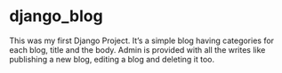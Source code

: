 # django_blog
This was my first Django Project.
It’s a simple blog having categories for each blog, title and the body.
Admin is provided with all the writes like publishing a new blog, editing a blog and deleting it too.
